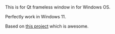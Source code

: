 This is for Qt frameless window in for Windows OS.

Perfectly work in Windows 11.

Based on <a href="https://github.com/zhiyiYo/PyQt-Frameless-Window.git">this project</a> which is awesome.
